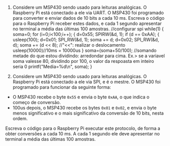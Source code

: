 1. Considere um MSP430 sendo usado para leituras analógicas. O Raspberry Pi está conectado a ele via UART. O MSP430 foi programado para converter e enviar dados de 10 bits a cada 10 ms. Escreva o código para o Raspberry Pi receber estes dados, e cada 1 segundo apresentar no terminal a média das últimas 100 amostras.
//configurar spi
while(1)
{
     soma=0;
     for (i=0;i<100;i++);
     {
        d=0x55;
        SPIRW(&d, 1);
        if (d == 0xAA);
        {
             usleep(100);
             d=0x01;
             SPI_RW(&d, 1);
             soma += d;
             d=0x02;
             SPI_RW(&d, d);
             soma += (d << 8); //"<<": realizar o deslocamento
             usleep(10000)//10ms = 10000us
        }
   soma=(soma+50/100); //somando metade do que estou dividindo: arredondar para cima. Ex.> se a variavel soma valesse 80, dividindo por 100, o valor da respoasta em inteiro seria 0
   printf("Media=%d\n", soma);
}



2. Considere um MSP430 sendo usado para leituras analógicas. O Raspberry Pi está conectado a ele via SPI, e é o mestre. O MSP430 foi programado para funcionar da seguinte forma:

- O MSP430 recebe o byte `0x55` e envia o byte `0xAA`, o que indica o começo de conversão. 
- 100us depois, o MSP430 recebe os bytes `0x01` e `0x02`, e envia o byte menos significativo e o mais significativo da conversão de 10 bits, nesta ordem.
 
Escreva o código para o Raspberry Pi executar este protocolo, de forma a obter conversões a cada 10 ms. A cada 1 segundo ele deve apresentar no terminal a média das últimas 100 amostras.
